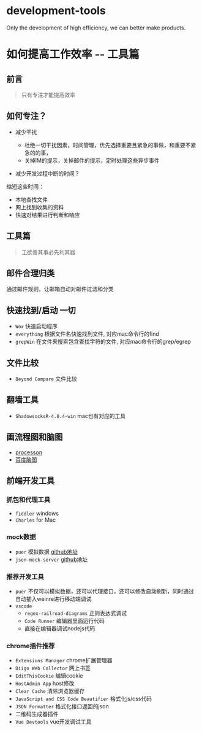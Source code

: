 # development-tools
Only the development of high efficiency, we can better make products.


# 如何提高工作效率 -- 工具篇

## 前言
> 只有专注才能提高效率

## 如何专注？
- 减少干扰
    - 杜绝一切干扰因素，时间管理，优先选择重要且紧急的事做，和重要不紧急的的事，
    - 关掉IM的提示，关掉邮件的提示，定时处理这些异步事件

- 减少开发过程中断的时间？

缩短这些时间：
- 本地查找文件
- 网上找到收集的资料
- 快速对结果进行判断和响应

## 工具篇

> 工欲善其事必先利其器

## 邮件合理归类
通过邮件规则，让邮箱自动对邮件过滤和分类

## 快速找到/启动 一切

- `Wox` 快速启动程序
- `everything` 根据文件名快速找到文件, 对应mac命令行的find
- `grepWin` 在文件夹搜索包含查找字符的文件, 对应mac命令行的grep/egrep

## 文件比较
- `Beyond Compare` 文件比较

## 翻墙工具
- `ShadowsocksR-4.0.4-win` mac也有对应的工具

## 画流程图和脑图
- [processon](https://www.processon.com/diagrams)
- [百度脑图](http://naotu.baidu.com)

## 前端开发工具

### 抓包和代理工具

- `fiddler` windows
- `Charles` for Mac

### mock数据
- `puer` 模拟数据 [github地址](https://github.com/leeluolee/puer)
- `json-mock-server` [github地址](https://github.com/kuitos/json-mock-server)

### 推荐开发工具

- `puer` 不仅可以模拟数据，还可以代理接口，还可以修改自动刷新，同时通过自动插入weinre进行移动端调试
- `vscode`
    - `regex-railroad-diagrams` 正则表达式调试
    - `Code Runner` 编辑器里面运行代码
    - 直接在编辑器调试nodejs代码

### chrome插件推荐
- `Extensions Manager` chrome扩展管理器
- `Diigo Web Collector` 网上书签
- `EditThisCookie` 编辑cookie
- `HostAdmin App` host修改
- `Clear Cache` 清除浏览器缓存
- `JavaScript and CSS Code Beautifier` 格式化js/css代码
- `JSON Formatter` 格式化接口返回的json
- 二维码生成器插件
- `Vue Devtools` vue开发调试工具

